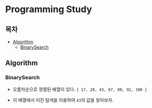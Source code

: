 Programming Study
=================

## 목차

- [Algorithm](#Algorithm)
    - [BinarySearch](#BinarySearch)

## Algorithm

### BinarySearch

- 오름차순으로 정렬된 배열이 있다.
`{ 17, 28, 43, 67, 88, 92, 100 }`

- 이 배열에서 이진 탐색을 이용하여 `43`의 값을 찾아보자.

